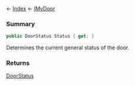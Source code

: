 ← [Index](Api-Index) ← [IMyDoor](Sandbox.ModAPI.Ingame.IMyDoor)

### Summary

```csharp
public DoorStatus Status { get; }
```

Determines the current general status of the door.

### Returns

[DoorStatus](Sandbox.ModAPI.Ingame.DoorStatus)

